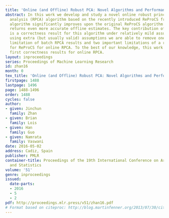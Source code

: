 ```yaml
---
title: 'Online (and Offline) Robust PCA: Novel Algorithms and Performance Guarantees'
abstract: In this work we develop and study a novel online robust principal components’
  analysis (RPCA) algorithm based on the recently introduced ReProCS framework. Our
  algorithm significantly improves upon the original ReProCS algorithm and it also
  returns even more accurate offline estimates. The key contribution of this work
  is a correctness result for this algorithm under relatively mild assumptions. By
  using extra (but usually valid) assumptions we are able to remove one important
  limitation of batch RPCA results and two important limitations of a recent result
  for ReProCS for online RPCA. To the best of our knowledge, this work is among the
  first correctness results for online RPCA.
layout: inproceedings
series: Proceedings of Machine Learning Research
id: zhan16
month: 0
tex_title: 'Online (and Offline) Robust PCA: Novel Algorithms and Performance Guarantees'
firstpage: 1488
lastpage: 1496
page: 1488-1496
order: 1488
cycles: false
author:
- given: Jinchun
  family: Zhan
- given: Brian
  family: Lois
- given: Han
  family: Guo
- given: Namrata
  family: Vaswani
date: 2016-05-02
address: Cadiz, Spain
publisher: PMLR
container-title: Proceedings of the 19th International Conference on Artificial Intelligence
  and Statistics
volume: '51'
genre: inproceedings
issued:
  date-parts:
  - 2016
  - 5
  - 2
pdf: http://proceedings.mlr.press/v51/zhan16.pdf
# Format based on citeproc: http://blog.martinfenner.org/2013/07/30/citeproc-yaml-for-bibliographies/
---
```

